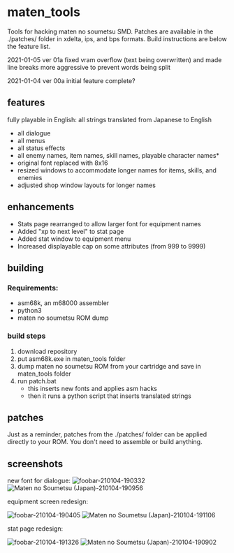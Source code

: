 # maten_tools
 Tools for hacking maten no soumetsu SMD. Patches are available in the ./patches/ folder in xdelta, ips, and bps formats. Build instructions are below the feature list.

2021-01-05	ver 01a	fixed vram overflow (text being overwritten) and made line breaks more aggressive to prevent words being split

2021-01-04	ver 00a	initial feature complete?
## features
fully playable in English: all strings translated from Japanese to English
* all dialogue
* all menus
* all status effects
* all enemy names, item names, skill names, playable character names*
* original font replaced with 8x16
* resized windows to accommodate longer names for items, skills, and enemies
* adjusted shop window layouts for longer names
	
## enhancements
* Stats page rearranged to allow larger font for equipment names
* Added "xp to next level" to stat page
* Added stat window to equipment menu
* Increased displayable cap on some attributes (from 999 to 9999)

## building
### Requirements:
* asm68k, an m68000 assembler
* python3
* maten no soumetsu ROM dump
### build steps
1. download repository
1. put asm68k.exe in maten_tools folder
2. dump maten no soumetsu ROM from your cartridge and save in maten_tools folder
3. run patch.bat
	* this inserts new fonts and applies asm hacks
	* then it runs a python script that inserts translated strings
 
 ## patches
 Just as a reminder, patches from the ./patches/ folder can be applied directly to your ROM. You don't need to assemble or build anything.
 
 ## screenshots
 new font for dialogue:
 ![foobar-210104-190332](https://user-images.githubusercontent.com/44418517/103598015-3b94d480-4ec7-11eb-93f0-b01040f8cf30.png)
![Maten no Soumetsu (Japan)-210104-190956](https://user-images.githubusercontent.com/44418517/103598018-3b94d480-4ec7-11eb-8851-b307e36764a3.png)

equipment screen redesign:

![foobar-210104-190405](https://user-images.githubusercontent.com/44418517/103598113-6c750980-4ec7-11eb-82fb-1ecf9c2903d8.png)
![Maten no Soumetsu (Japan)-210104-191106](https://user-images.githubusercontent.com/44418517/103598114-6c750980-4ec7-11eb-99ce-c9d6978d8d29.png)

stat page redesign:

![foobar-210104-191326](https://user-images.githubusercontent.com/44418517/103598143-7f87d980-4ec7-11eb-9d6b-4fbcc4c0b03c.png)
![Maten no Soumetsu (Japan)-210104-190902](https://user-images.githubusercontent.com/44418517/103598145-7f87d980-4ec7-11eb-90b8-1b7c2e0caa20.png)
